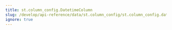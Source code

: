 ```yaml
---
title: st.column_config.DatetimeColumn
slug: /develop/api-reference/data/st.column_config/st.column_config.datetimecolumn
ignore: true
---
```


<Autofunction function="streamlit.column_config.DatetimeColumn" />
